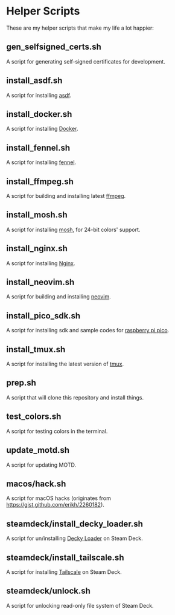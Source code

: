 # Helper Scripts

These are my helper scripts that make my life a lot happier:

## gen_selfsigned_certs.sh

A script for generating self-signed certificates for development.

## install_asdf.sh

A script for installing [asdf](https://github.com/asdf-vm/asdf).

## install_docker.sh

A script for installing [Docker](https://www.docker.com/).

## install_fennel.sh

A script for installing [fennel](https://fennel-lang.org/setup#downloading-fennel).

## install_ffmpeg.sh

A script for building and installing latest [ffmpeg](https://www.ffmpeg.org/).

## install_mosh.sh

A script for installing [mosh](https://github.com/mobile-shell/mosh/issues/928), for 24-bit colors' support.

## install_nginx.sh

A script for installing [Nginx](https://www.nginx.com/).

## install_neovim.sh

A script for building and installing [neovim](https://neovim.io/).

## install_pico_sdk.sh

A script for installing sdk and sample codes for [raspberry pi pico](https://datasheets.raspberrypi.org/pico/getting-started-with-pico.pdf).

## install_tmux.sh

A script for installing the latest version of [tmux](https://github.com/tmux/tmux/wiki/Installing).

## prep.sh

A script that will clone this repository and install things.

## test_colors.sh

A script for testing colors in the terminal.

## update_motd.sh

A script for updating MOTD.

## macos/hack.sh

A script for macOS hacks (originates from https://gist.github.com/erikh/2260182).

## steamdeck/install_decky_loader.sh

A script for un/installing [Decky Loader](https://github.com/SteamDeckHomebrew/decky-loader) on Steam Deck.

## steamdeck/install_tailscale.sh

A script for installing [Tailscale](https://tailscale.com/) on Steam Deck.

## steamdeck/unlock.sh

A script for unlocking read-only file system of Steam Deck.

